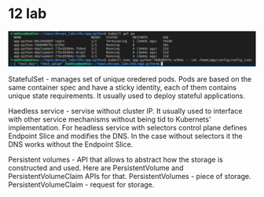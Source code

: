 # 12 lab

!["Screenshot"](/k8s/images/12.1.png)

StatefulSet - manages set of unique oredered pods.
Pods are based on the same container spec and have a sticky identity, each of them contains unique state requirements.
It usually used to deploy stateful applications.

Haedless service - servise without cluster IP.
It usually used to interface with other service mechanisms without being tid to Kubernets' implementation.
For headless service with selectors control plane defines Endpoint Slice and modifies the DNS. In the case without selectors it the DNS works without the Endpoint Slice.

Persistent volumes - API that allows to abstract how the storage is constructed and used.
Here are PersistentVolume and PersistentVolumeClaim APIs for that.
PersistentVolumes - piece of storage. PersistentVolumeClaim - request for storage.
